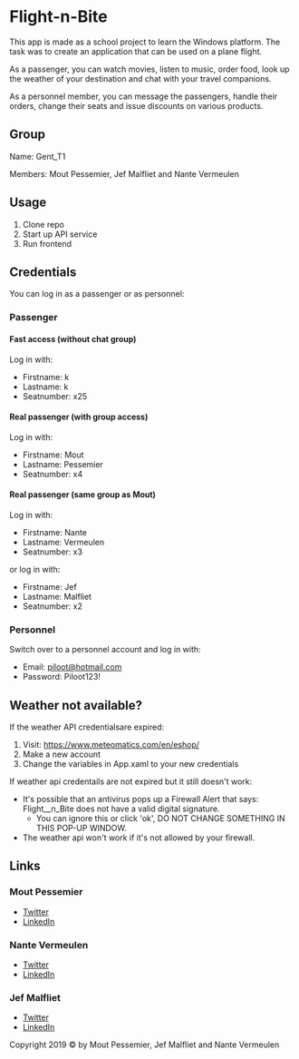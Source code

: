 # Flight-n-Bite
This app is made as a school project to learn the Windows platform. The task was to create an application that can be used on a plane flight.

As a passenger, you can watch movies, listen to music, order food, look up the weather of your destination and chat with your travel companions.

As a personnel member, you can message the passengers, handle their orders, change their seats and issue discounts on various products.

## Group
Name: Gent_T1

Members: Mout Pessemier, Jef Malfliet and Nante Vermeulen

## Usage
1. Clone repo
2. Start up API service
3. Run frontend

## Credentials
You can log in as a passenger or as personnel:

### Passenger
#### Fast access (without chat group)
Log in with:
   - Firstname:  k
   - Lastname:   k
   - Seatnumber: x25
 
#### Real passenger (with group access)
Log in with:
   - Firstname:  Mout
   - Lastname:   Pessemier
   - Seatnumber: x4
   
#### Real passenger (same group as Mout)
Log in with:
   - Firstname:  Nante
   - Lastname:   Vermeulen
   - Seatnumber: x3
   
or log in with:
   - Firstname:  Jef
   - Lastname:   Malfliet
   - Seatnumber: x2
   
### Personnel
Switch over to a personnel account and log in with:
   - Email:    piloot@hotmail.com
   - Password: Piloot123!
   
## Weather not available?
If the weather API credentialsare expired:
1. Visit: https://www.meteomatics.com/en/eshop/
2. Make a new account
3. Change the variables in App.xaml to your new credentials

If weather api credentails are not expired but it still doesn't work:

- It's possible that an antivirus pops up a Firewall Alert that says: Flight__n_Bite does not have a valid digital signature.
   - You can ignore this or click 'ok', DO NOT CHANGE SOMETHING IN THIS POP-UP WINDOW.
- The weather api won't work if it's not allowed by your firewall.

## Links

### Mout Pessemier
 - [Twitter](https://twitter.com/MoutPessemier)
 - [LinkedIn](https://www.linkedin.com/in/moutpessemier/)
 
 ### Nante Vermeulen
 - [Twitter](https://twitter.com/VermeulenNante)
 - [LinkedIn](https://www.linkedin.com/in/nantevermeulen/)
 
 ### Jef Malfliet
 - [Twitter](https://twitter.com/Tjaaaaaf)
 - [LinkedIn](https://www.linkedin.com/in/jefmalfliet/)

Copyright 2019 © by Mout Pessemier, Jef Malfliet and Nante Vermeulen
